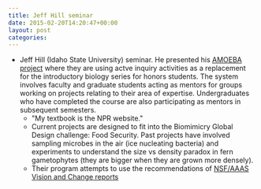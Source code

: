 ```yaml
---
title: Jeff Hill seminar
date: 2015-02-20T14:20:47+00:00
layout: post
categories:
---
```

  * Jeff Hill (Idaho State University) seminar. He presented his [AMOEBA project][1] where they are using actve inquiry activities as a replacement for the introductory biology series for honors students. The system involves faculty and graduate students acting as mentors for groups working on projects relating to their area of expertise. Undergraduates who have completed the course are also participating as mentors in subsequent semesters.
      * "My textbook is the NPR website."
      * Current projects are designed to fit into the Biomimicry Global Design challenge: Food Security. Past projects have involved sampling microbes in the air (ice nucleating bacteria) and experiments to understand the size vs density paradox in fern gametophytes (they are bigger when they are grown more densely).
      * Their program attempts to use the recommendations of [NSF/AAAS Vision and Change reports][2]

[1]: https://sites.google.com/a/isu.edu/cfweberlab/educational-resources-1/educational-resources
[2]: http://visionandchange.org/
